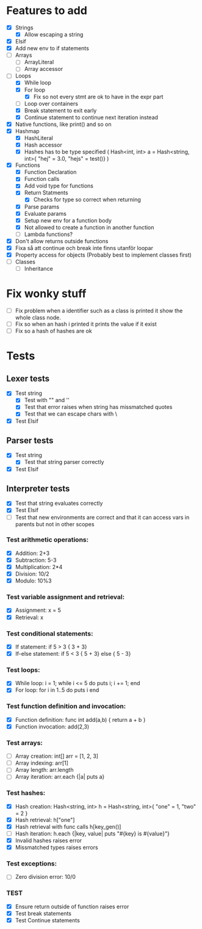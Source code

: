 # Features to add 

- [x] Strings
    - [x] Allow escaping a string
- [x] Elsif
- [x] Add new env to if statements
- [ ] Arrays
    - [ ] ArrayLiteral
    - [ ] Array accessor
- [ ] Loops
    - [x] While loop
    - [x] For loop
        - [x] Fix so not every stmt are ok to have in the expr part
    - [ ] Loop over containers
    - [x] Break statement to exit early
    - [x] Continue statement to continue next iteration instead
- [x] Native functions, like print() and so on
- [x] Hashmap
    - [x] HashLiteral
    - [x] Hash accessor
    - [x] Hashes has to be type specified ( Hash<int, int> a = Hash<string, int>{ "hej" = 3.0, "hejs" = test()} )
- [x] Functions
    - [x] Function Declaration
    - [x] Function calls
    - [x] Add void type for functions
    - [x] Return Statments
        - [x] Checks for type so correct when returning
    - [x] Parse params
    - [x] Evaluate params
    - [x] Setup new env for a function body
    - [x] Not allowed to create a function in another function
    - [ ] Lambda functions?
- [x] Don't allow returns outside functions
- [x] Fixa så att continue och break inte finns utanför loopar
- [x] Property access for objects (Probably best to implement classes first)
- [ ] Classes
    - [ ] Inheritance

# Fix wonky stuff
- [ ] Fix problem when a identifier such as a class is printed it show the whole class node.
- [ ] Fix so when an hash i printed it prints the value if it exist
- [ ] Fix so a hash of hashes are ok

# Tests
## Lexer tests
- [x] Test string
    - [x] Test with "" and ''
    - [x] Test that error raises when string has missmatched quotes
    - [x] Test that we can escape chars with \
- [x] Test Elsif

## Parser tests
- [x] Test string
    - [x] Test that string parser correctly
- [x] Test Elsif

## Interpreter tests
- [x] Test that string evaluates correctly
- [x] Test Elsif
- [ ] Test that new environments are correct and that it can access vars in parents but not in other scopes

### Test arithmetic operations:
- [x] Addition: 2+3
- [x] Subtraction: 5-3
- [x] Multiplication: 2*4
- [x] Division: 10/2
- [x] Modulo: 10%3
### Test variable assignment and retrieval:

- [x] Assignment: x = 5
- [x] Retrieval: x
### Test conditional statements:
- [x] If statement: if 5 > 3 { 3 + 3}
- [x] If-else statement: if 5 < 3 { 5 + 3} else { 5 - 3}
### Test loops:

- [x] While loop: i = 1; while i <= 5 do puts i; i += 1; end
- [x] For loop: for i in 1..5 do puts i end
### Test function definition and invocation:

- [x] Function definition: func int add(a,b) { return a + b }
- [x] Function invocation: add(2,3)
### Test arrays:

- [ ] Array creation: int[] arr = [1, 2, 3]
- [ ] Array indexing: arr[1]
- [ ] Array length: arr.length
- [ ] Array iteration: arr.each {|a| puts a}
### Test hashes:

- [x] Hash creation: Hash<string, int> h = Hash<string, int>{ "one" = 1, "two" = 2 }
- [x] Hash retrieval: h["one"]
- [x] Hash retrieval with func calls h[key_gen()]
- [ ] Hash iteration: h.each {|key, value| puts "#{key} is #{value}"}
- [x] Invalid hashes raises error
- [x] Missmatched types raises errors
### Test exceptions:
- [ ] Zero division error: 10/0

### TEST
- [x] Ensure return outside of function raises error
- [x] Test break statements
- [x] Test Continue statements